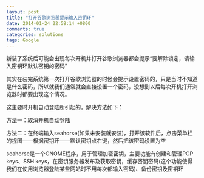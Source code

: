 ```yaml
---
layout: post
title: "打开谷歌浏览器提示输入密钥环"
date: 2014-01-24 22:58:14 +0800
comments: true
categories: solutions
tags: Google
---
```


新装了系统后可能会出现每次开机并打开谷歌浏览器都会提示“要解除锁定，请输入密钥环默认密钥的密码”

其实在装完系统第一次打开谷歌浏览器的时候会提示设置密码的，只是当时不知道是什么密码，所以就我们通常就会直接设置一个密码，没想到以后每次开机打开浏览器时都要出现这个情况。

这主要时开机自动登陆所引起的，解决方法如下：
<!--more-->
方法一：取消开机自动登陆

方法二：在终端输入seahorse(如果未安装就安装)，打开该软件后，点击菜单栏的视图——根据密钥环——默认密钥点右键，然后把该密码设置为空

seahorse是一个GNOME程序，用于管理加密密钥，主要功能有创建和管理PGP keys、SSH keys，在密钥服务器发布及获取密钥，缓存密钥密码(这个功能使得我们在使用浏览器登陆某些网站时不用每次都输入密码)、备份密钥及密钥环

